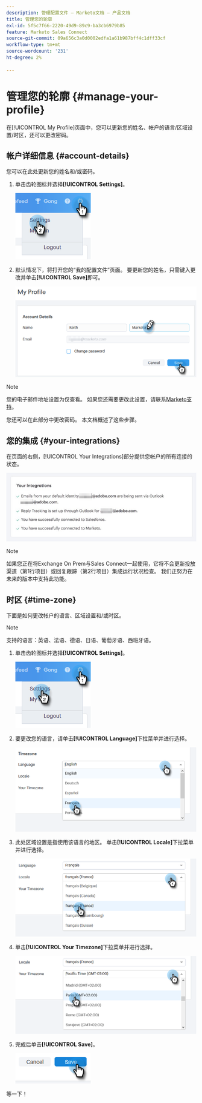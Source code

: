 ```yaml
---
description: 管理配置文件 — Marketo文档 — 产品文档
title: 管理您的轮廓
exl-id: 5f5c7f66-2220-49d9-89c9-ba3cb6979b85
feature: Marketo Sales Connect
source-git-commit: 09a656c3a0d0002edfa1a61b987bff4c1dff33cf
workflow-type: tm+mt
source-wordcount: '231'
ht-degree: 2%

---
```


# 管理您的轮廓 {#manage-your-profile}

在[!UICONTROL My Profile]页面中，您可以更新您的姓名、帐户的语言/区域设置/时区，还可以更改密码。

## 帐户详细信息 {#account-details}

您可以在此处更新您的姓名和/或密码。

1. 单击齿轮图标并选择&#x200B;**[!UICONTROL Settings]**。

   ![](assets/manage-your-profile-1.png)

1. 默认情况下，将打开您的“我的配置文件”页面。 要更新您的姓名，只需键入更改并单击&#x200B;**[!UICONTROL Save]**&#x200B;即可。

   ![](assets/manage-your-profile-2.png)

>[!NOTE]
>
>您的电子邮件地址设置为仅查看。 如果您还需要更改此设置，请联系[Marketo支持](https://nation.marketo.com/t5/Support/ct-p/Support)。

您还可以在此部分中更改密码。 本文档概述了这些步骤。

## 您的集成 {#your-integrations}

在页面的右侧，[!UICONTROL Your Integrations]部分提供您帐户的所有连接的状态。

![](assets/manage-your-profile-3.png)

>[!NOTE]
>
>如果您正在将Exchange On Prem与Sales Connect一起使用，它将不会更新投放渠道（第1行项目）或回复跟踪（第2行项目）集成运行状况检查。 我们正努力在未来的版本中支持此功能。

## 时区 {#time-zone}

下面是如何更改帐户的语言、区域设置和/或时区。

>[!NOTE]
>
>支持的语言：英语、法语、德语、日语、葡萄牙语、西班牙语。

1. 单击齿轮图标并选择&#x200B;**[!UICONTROL Settings]**。

   ![](assets/manage-your-profile-4.png)

1. 要更改您的语言，请单击&#x200B;**[!UICONTROL Language]**&#x200B;下拉菜单并进行选择。

   ![](assets/manage-your-profile-5.png)

1. 此处区域设置是指使用该语言的地区。 单击&#x200B;**[!UICONTROL Locale]**&#x200B;下拉菜单并进行选择。

   ![](assets/manage-your-profile-6.png)

1. 单击&#x200B;**[!UICONTROL Your Timezone]**&#x200B;下拉菜单并进行选择。

   ![](assets/manage-your-profile-7.png)

1. 完成后单击&#x200B;**[!UICONTROL Save]**。

   ![](assets/manage-your-profile-8.png)

等一下！
